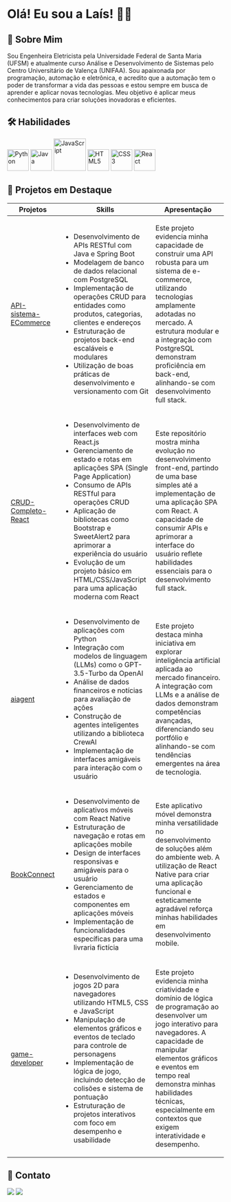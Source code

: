 # Olá! Eu sou a Laís! 👋🏾

## 🚀 Sobre Mim

Sou Engenheira Eletricista pela Universidade Federal de Santa Maria (UFSM) e atualmente curso Análise e Desenvolvimento de Sistemas pelo Centro Universitário de Valença (UNIFAA). Sou apaixonada por programação, automação e eletrônica, e acredito que a automação tem o poder de transformar a vida das pessoas e estou sempre em busca de aprender e aplicar novas tecnologias. Meu objetivo é aplicar meus conhecimentos para criar soluções inovadoras e eficientes. 

## 🛠 Habilidades

<img src="https://img.icons8.com/color/2x/python.png" width="50" alt="Python" title="Python"> <img src="https://cdn.icon-icons.com/icons2/2699/PNG/512/java_logo_icon_169577.png" width="50" alt="Java" title="Java"> <img src="https://logos-world.net/wp-content/uploads/2023/02/JavaScript-Emblem-500x281.png" width="75" alt="JavaScript" title="JavaScript"> <img src="https://img.icons8.com/color/2x/html-5.png" width="50" alt="HTML5" title="HTML5"> <img src="https://img.icons8.com/color/2x/css3.png" width="50" alt="CSS3" title="CSS3"> <img src="https://cdn.icon-icons.com/icons2/2415/PNG/512/react_original_logo_icon_146374.png" width="50" alt="React" title="React">

## 🚀 Projetos em Destaque

<table class="tg"><thead>
  <tr>
    <th class="tg-0pky">Projetos</th>
    <th class="tg-0pky">Skills</th>
    <th class="tg-0pky">Apresentação</th>
  </tr></thead>
<tbody>
  <tr>
    <td class="tg-0pky">
      <a href="https://github.com/laisbrme/API-sistema-ECommerce">API-sistema-ECommerce</a>
    </td>
    <td class="tg-0pky">
      <ul>
        <li>Desenvolvimento de APIs RESTful com Java e Spring Boot</li>
        <li>Modelagem de banco de dados relacional com PostgreSQL</li>
        <li>Implementação de operações CRUD para entidades como produtos, categorias, clientes e endereços</li>
        <li>Estruturação de projetos back-end escaláveis e modulares</li>
        <li>Utilização de boas práticas de desenvolvimento e versionamento com Git</li>
      </ul>
    </td>
    <td class="tg-0pky">
      <p>Este projeto evidencia minha capacidade de construir uma API robusta para um sistema de e-commerce, utilizando tecnologias amplamente adotadas no mercado. A estrutura modular e a integração com PostgreSQL demonstram proficiência em back-end, alinhando-se com desenvolvimento full stack.</p>
    </td>
  </tr>
  <tr>
    <td class="tg-0pky">
      <a href="https://github.com/laisbrme/CRUD-Completo-React">CRUD-Completo-React</a>
    </td>
    <td class="tg-0pky">
      <ul>
        <li>Desenvolvimento de interfaces web com React.js</li>
        <li>Gerenciamento de estado e rotas em aplicações SPA (Single Page Application)</li>
        <li>Consumo de APIs RESTful para operações CRUD</li>
        <li>Aplicação de bibliotecas como Bootstrap e SweetAlert2 para aprimorar a experiência do usuário</li>
        <li>Evolução de um projeto básico em HTML/CSS/JavaScript para uma aplicação moderna com React</li>
      </ul>
    </td>
    <td class="tg-0pky">
      <p>Este repositório mostra minha evolução no desenvolvimento front-end, partindo de uma base simples até a implementação de uma aplicação SPA com React. A capacidade de consumir APIs e aprimorar a interface do usuário reflete habilidades essenciais para o desenvolvimento full stack.</p>
    </td>
  </tr>
  <tr>
    <td class="tg-0lax">
      <a href="https://github.com/laisbrme/aiagent">aiagent</a>
    </td>
    <td class="tg-0lax">
      <ul>
        <li>Desenvolvimento de aplicações com Python</li>
        <li>Integração com modelos de linguagem (LLMs) como o GPT-3.5-Turbo da OpenAI</li>
        <li>Análise de dados financeiros e notícias para avaliação de ações</li>
        <li>Construção de agentes inteligentes utilizando a biblioteca CrewAI</li>
        <li>Implementação de interfaces amigáveis para interação com o usuário</li>
      </ul>
    </td>
    <td class="tg-0lax">
      <p>Este projeto destaca minha iniciativa em explorar inteligência artificial aplicada ao mercado financeiro. A integração com LLMs e a análise de dados demonstram competências avançadas, diferenciando seu portfólio e alinhando-se com tendências emergentes na área de tecnologia.</p>
    </td>
  </tr>
  <tr>
    <td class="tg-0lax">
      <a href="https://github.com/laisbrme/BookConnect">BookConnect</a>
    </td>
    <td class="tg-0lax">
      <ul>
        <li>Desenvolvimento de aplicativos móveis com React Native</li>
        <li>Estruturação de navegação e rotas em aplicações mobile</li>
        <li>Design de interfaces responsivas e amigáveis para o usuário</li>
        <li>Gerenciamento de estados e componentes em aplicações móveis</li>
        <li>Implementação de funcionalidades específicas para uma livraria fictícia</li>
      </ul>
    </td>
    <td class="tg-0lax">
      <p>Este aplicativo móvel demonstra minha versatilidade no desenvolvimento de soluções além do ambiente web. A utilização de React Native para criar uma aplicação funcional e esteticamente agradável reforça minhas habilidades em desenvolvimento mobile.</p>
    </td>
  </tr>
  <tr>
    <td class="tg-0pky">
      <a href="https://github.com/laisbrme/game-developer">game-developer</a>
    </td>
    <td class="tg-0pky">
      <ul>
        <li>Desenvolvimento de jogos 2D para navegadores utilizando HTML5, CSS e JavaScript</li>
        <li>Manipulação de elementos gráficos e eventos de teclado para controle de personagens</li>
        <li>Implementação de lógica de jogo, incluindo detecção de colisões e sistema de pontuação</li>
        <li>Estruturação de projetos interativos com foco em desempenho e usabilidade</li>
      </ul>
    </td>
    <td class="tg-0pky">
      <p>Este projeto evidencia minha criatividade e domínio de lógica de programação ao desenvolver um jogo interativo para navegadores. A capacidade de manipular elementos gráficos e eventos em tempo real demonstra minhas habilidades técnicas, especialmente em contextos que exigem interatividade e desempenho.</p>
    </td>
  </tr>
</tbody>
</table>

## 🔗 Contato
<div> 
  <a href = "mailto: eng.laisbm@gmail.com"><img src="https://img.shields.io/badge/-Gmail-%23333?style=for-the-badge&logo=gmail&logoColor=white" target="_blank"></a>
  <a href="https://www.linkedin.com/in/lais-brum/" target="_blank"><img src="https://img.shields.io/badge/-LinkedIn-%230077B5?style=for-the-badge&logo=linkedin&logoColor=white" target="_blank"></a> 
</div>
